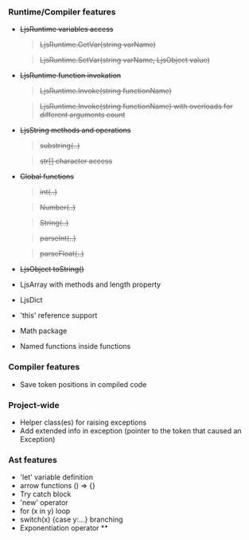 ### Runtime/Compiler features

* ~~LjsRuntime variables access~~

    > ~~LjsRuntime.GetVar(string varName)~~
 
    > ~~LjsRuntime.SetVar(string varName, LjsObject value)~~

* ~~LjsRuntime function invokation~~

    > ~~LjsRuntime.Invoke(string functionName)~~

    > ~~LjsRuntime.Invoke(string functionName) with overloads for different arguments count~~

* ~~LjsString methods and operations~~

    > ~~substring(..)~~

    > ~~str[] character access~~

* ~~Global functions~~

    > ~~int(..)~~

    > ~~Number(..)~~

    > ~~String(..)~~

    > ~~parseInt(..)~~

    > ~~parseFloat(..)~~

* ~~LjsObject toString()~~

* LjsArray with methods and length property

* LjsDict

* 'this' reference support

* Math package

* Named functions inside functions

### Compiler features
* Save token positions in compiled code

### Project-wide
* Helper class(es) for raising exceptions
* Add extended info in exception (pointer to the token that caused an Exception) 

### Ast features
* 'let' variable definition
* arrow functions () => {}
* Try catch block
* 'new' operator
* for (x in y) loop
* switch(x) {case y:...} branching
* Exponentiation operator **


